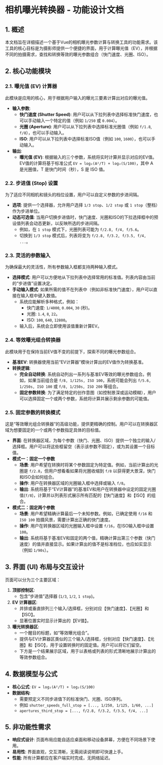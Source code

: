 # 相机曝光转换器 - 功能设计文档

## 1. 概述

本文档旨在详细描述一个基于Vue的相机曝光参数计算与转换工具的功能需求。该工具的核心目标是为摄影师提供一个便捷的界面，用于计算曝光值（EV），并根据不同的拍摄需求，查找和转换等效的曝光参数组合（快门速度、光圈、ISO）。

## 2. 核心功能模块

### 2.1. 曝光值 (EV) 计算器

此模块是应用的核心，用于根据用户输入的曝光三要素计算出对应的曝光值。

- **输入参数**:
  - **快门速度 (Shutter Speed)**: 用户可以从下拉列表中选择标准快门速度，也可以手动输入一个特定的值（例如 `1/250` 或 `0.004`）。
  - **光圈 (Aperture)**: 用户可以从下拉列表中选择标准光圈值（例如 `f/1.8`, `f/8`），也可以手动输入。
  - **ISO**: 用户可以从下拉列表中选择标准ISO值（例如 `100`, `1600`），也可以手动输入。
- **输出**:
  - **曝光值 (EV)**: 根据输入的三个参数，系统将实时计算并显示对应的EV值。EV值的计算将基于标准公式 `EV = log₂(A²/T) + log₂(S/100)`，其中 A 是光圈值，T 是快门时间（秒），S 是 ISO 值。

### 2.2. 步进值 (Stop) 设置

为了适应不同相机和镜头的档位设置，用户可以自定义参数的步进间隔。

- **选项**: 提供一个选择器，允许用户选择 `1/3 stop`、`1/2 stop` 或 `1 stop`（整档）作为步进单位。
- **动态可选值**: 当用户切换步进值时，快门速度、光圈和ISO的下拉选择框中的预设值列表会动态更新，以反映所选的步进间隔。
  - 例如，在 `1 stop` 模式下，光圈列表可能为 `f/2.8, f/4, f/5.6`。
  - 切换到 `1/3 stop` 模式后，列表将变为 `f/2.8, f/3.2, f/3.5, f/4, ...`。

### 2.3. 灵活的参数输入

为确保最大的灵活性，所有参数输入框都支持两种输入模式。

- **选择模式**: 用户可以方便地从下拉列表中选择常用的标准值。列表内容由当前的“步进值”设置决定。
- **手动输入模式**: 如果所需的值不在列表中（例如非标准快门速度），用户可以直接在输入框中键入数值。
  - 系统应能解析多种格式，例如：
    - 快门速度: `1/4000`, `0.004`, `30` (秒)。
    - 光圈: `1.4`, `8`, `22`。
    - ISO: `100`, `640`, `12800`。
  - 输入后，系统会立即使用该值重新计算EV。

### 2.4. 等效曝光组合转换器

此模块用于在保持当前EV值不变的前提下，探索不同的曝光参数组合。

- **基准EV**: 转换器使用当前“EV计算器”模块计算出的EV值作为转换基准。
- **转换逻辑**:
  - **完全自动转换**: 系统自动列出一系列与基准EV等效的曝光参数组合。例如，如果当前组合是 `f/8, 1/125s, ISO 100`，系统可能会列出 `f/5.6, 1/250s, ISO 100` 或 `f/8, 1/250s, ISO 200` 等组合。
  - **固定参数转换**: 为了满足特定的创作意图（如控制景深或运动模糊），用户可以选择固定一个或两个参数，系统将计算并展示剩余参数的可能值。

### 2.5. 固定参数的转换模式

这是“等效曝光组合转换器”的高级功能，提供更精确的控制。用户可以在转换器区域为想要固定的一个或两个参数指定具体的目标值。

- **界面**: 在转换器区域，为每个参数（快门、光圈、ISO）提供一个独立的输入/选择框。用户可以将这些框留空（表示该参数不固定），或为其设置一个目标值。
- **模式一：固定一个参数**
  - **场景**: 用户希望在转换时将某个参数固定为特定值。例如，当前计算出的光圈是 `f/2.8`，但用户想看看如果将光圈收缩到 `f/8` 以获得更大景深，快门和ISO会如何组合。
  - **操作**: 用户在转换器区域的光圈输入框中选择或输入 `f/8`。
  - **输出**: 系统将基于“EV计算器”的基准EV和用户在转换器中设定的固定光圈值(`f/8`)，计算并以列表形式展示所有匹配的【快门速度】和【ISO】的组合。
- **模式二：固定两个参数**
  - **场景**: 用户希望精确计算最后一个未知参数。例如，已确定使用 `f/16` 和 `ISO 100` 拍摄风景，需要计算出正确的快门速度。
  - **操作**: 用户在转换器区域的光圈输入框中设置 `f/16`，在ISO输入框中设置 `100`。
  - **输出**: 系统将基于基准EV和固定的两个值，精确计算出第三个参数（快门速度）的值并直接显示。如果计算出的值不是标准档位，也应如实显示（例如 `1/90s`）。

## 3. 界面 (UI) 布局与交互设计

页面可以分为三个主要区域：

1.  **顶部控制区**:
    - 包含“步进值”选择器 (`1/3`, `1/2`, `1 stop`)。
2.  **EV 计算器区**:
    - 并排或垂直排列三个输入/选择框，分别对应【快门速度】、【光圈】和【ISO】。
    - 显著位置实时显示计算出的【EV值】。
3.  **曝光转换器区**:
    - 一个醒目的标题，如“等效曝光组合”。
    - 提供与EV计算器区类似的三个输入/选择框，分别对应【快门速度】、【光圈】和【ISO】，用于设置转换时的固定值。用户可以将它们留空。
    - 下方是一个结果展示区域，用于以表格或列表的形式清晰地展示计算出的等效参数组合。

## 4. 数据模型与公式

- **核心公式**: `EV = log₂(A²/T) + log₂(S/100)`
- **数据结构**:
  - 需要预定义不同步进值下的标准快门、光圈、ISO序列。
  - 例如 `shutter_speeds_full_stop = [..., 1/250, 1/125, 1/60, ...]`
  - `apertures_third_stop = [..., f/2.8, f/3.2, f/3.5, f/4, ...]`

## 5. 非功能性需求

- **响应式设计**: 页面布局应能自适应桌面和移动设备屏幕，方便在不同场景下使用。
- **易用性**: 界面直观，交互清晰，无需阅读说明即可快速上手。
- **性能**: 所有计算都应在客户端实时完成，无网络延迟。
